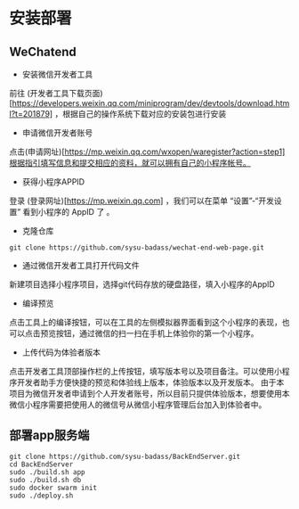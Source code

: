 # 安装部署

## WeChatend

* 安装微信开发者工具

前往 (开发者工具下载页面)[https://developers.weixin.qq.com/miniprogram/dev/devtools/download.html?t=201879] ，根据自己的操作系统下载对应的安装包进行安装

* 申请微信开发者账号

点击(申请网址)[https://mp.weixin.qq.com/wxopen/waregister?action=step1]根据指引填写信息和提交相应的资料，就可以拥有自己的小程序帐号。

* 获得小程序APPID

登录 (登录网址)[https://mp.weixin.qq.com] ，我们可以在菜单 “设置”-“开发设置” 看到小程序的 AppID 了 。

* 克隆仓库

```
git clone https://github.com/sysu-badass/wechat-end-web-page.git
```

* 通过微信开发者工具打开代码文件

新建项目选择小程序项目，选择git代码存放的硬盘路径，填入小程序的AppID

* 编译预览

点击工具上的编译按钮，可以在工具的左侧模拟器界面看到这个小程序的表现，也可以点击预览按钮，通过微信的扫一扫在手机上体验你的第一个小程序。

* 上传代码为体验者版本

点击开发者工具顶部操作栏的上传按钮，填写版本号以及项目备注。可以使用小程序开发者助手方便快捷的预览和体验线上版本，体验版本以及开发版本。
由于本项目为微信开发者申请到个人开发者账号，所以目前只提供体验版本，想要使用本微信小程序需要把使用人的微信号从微信小程序管理后台加入到体验者中。

## 部署app服务端
```
git clone https://github.com/sysu-badass/BackEndServer.git
cd BackEndServer
sudo ./build.sh app
sudo ./build.sh db
sudo docker swarm init
sudo ./deploy.sh
```
